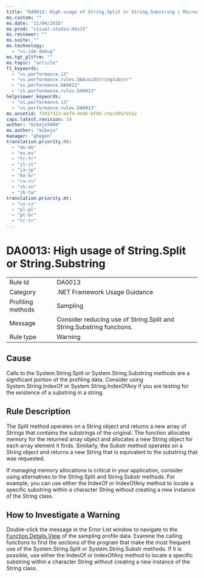 ```yaml
---
title: "DA0013: High usage of String.Split or String.Substring | Microsoft Docs"
ms.custom: ""
ms.date: "11/04/2016"
ms.prod: "visual-studio-dev15"
ms.reviewer: ""
ms.suite: ""
ms.technology: 
  - "vs-ide-debug"
ms.tgt_pltfrm: ""
ms.topic: "article"
f1_keywords: 
  - "vs.performance.13"
  - "vs.performance.rules.DAAvoidStringSubstr"
  - "vs.performance.DA0013"
  - "vs.performance.rules.DA0013"
helpviewer_keywords: 
  - "vs.performance.13"
  - "vs.performance.rules.DA0013"
ms.assetid: f501f423-bef9-4e08-bf96-c9ac9957e5a2
caps.latest.revision: 14
author: "mikejo5000"
ms.author: "mikejo"
manager: "ghogen"
translation.priority.ht: 
  - "de-de"
  - "es-es"
  - "fr-fr"
  - "it-it"
  - "ja-jp"
  - "ko-kr"
  - "ru-ru"
  - "zh-cn"
  - "zh-tw"
translation.priority.mt: 
  - "cs-cz"
  - "pl-pl"
  - "pt-br"
  - "tr-tr"
---
```

# DA0013: High usage of String.Split or String.Substring
|||  
|-|-|  
|Rule Id|DA0013|  
|Category|.NET Framework Usage Guidance|  
|Profiling methods|Sampling|  
|Message|Consider reducing use of String.Split and String.Substring functions.|  
|Rule type|Warning|  
  
## Cause  
 Calls to the System.String.Split or System.String.Substring methods are a significant portion of the profiling data. Consider using System.String.IndexOf or System.String.IndexOfAny if you are testing for the existence of a substring in a string.  
  
## Rule Description  
 The Split method operates on a String object and returns a new array of Strings that contains the substrings of the original. The function allocates memory for the returned array object and allocates a new String object for each array element it finds. Similarly, the Substr method operates on a String object and returns a new String that is equivalent to the substring that was requested.  
  
 If managing memory allocations is critical in your application, consider using alternatives to the String.Split and String.Substr methods. For example, you can use either the IndexOf or IndexOfAny method to locate a specific substring within a character String without creating a new instance of the String class.  
  
## How to Investigate a Warning  
 Double-click the message in the Error List window to navigate to the [Function Details View](../profiling/function-details-view.md) of the sampling profile data. Examine the calling functions to find the sections of the program that make the most frequent use of the System.String.Split or System.String.Substr methods. If it is possible, use either the IndexOf or IndexOfAny method to locate a specific substring within a character String without creating a new instance of the String class.